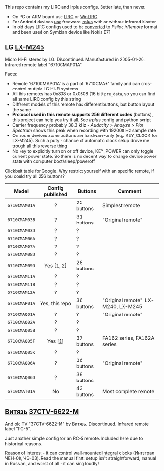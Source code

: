 This repo contains my LIRC and Irplus configs. Better late, than never.

* On PC or ARM board use [LIRC](http://www.lirc.org/) or [WinLIRC](http://winlirc.sourceforge.net/)
* For Android devices [use](https://irplus-remote.github.io/) freeware [irplus](https://play.google.com/store/apps/developer?id=binarymode&hl=en) with or without infrared blaster
* In old days LIRC configs used to be [converted](http://hardwarefetish.com/588-reconstruction-of-irremote-psiloc-com-psiloc-irremote) to *Psiloc irRemote* format and been used on Symbian device like Nokia E71


## LG [LX-M245](https://www.google.com/search?q=LG+LX-M245&tbm=isch)

Micro Hi-Fi stereo by LG. Discontinued. Manufactured in 2005-01-20. Infrared remote label "6710CMAP01A".

Facts:
* Remote '6710CMAP01A' is a part of '6710CMA*' family and can cros-control mutiple LG Hi-Fi systems
* All this remotes has 0x808 or 0x0808 (16 bit) `pre_data`, so you can find all same LIRC config by this string
* Different models of this remote has different buttons, but button layout the same
* **Protocol used in this remote supports 256 different codes** (buttons), this project can help you try it all. See *irplus* config and python script
* Carrier frequency probably 38.3 kHz - *Audacity > Analyze > Plot Spectrum* shows this peak when recording with 192000 Hz sample rate
* On *some* devices *some* buttons are hardware-only (e.g. KEY_CLOCK for LX-M245). Such a puty - chance of automatic clock setup drove me trough all this reverse thing
* No key to explicitly turn on or off device, KEY_POWER can only toggle current power state. So there is no decent way to change device power state with computer boot/sleep/poweroff

Clickbait table for Google. Why restrict yourself with an specific remote, if you could try all 256 buttons?

| Model         | Config published | Buttons    | Comment                  |
| :-----------: | :--------------: | ---------- | ------------------------ |
| `6710CMAM01A` | ?                | 25 buttons | Simplest remote          |
| `6710CMAM03B` | ?                | 31 buttons | "Original remote"        |
| `6710CMAM03D` | ?                | ?          |                          |
| `6710CMAM06A` | ?                | ?          |                          |
| `6710CMAM07A` | ?                | ?          |                          |
| `6710CMAM08D` | ?                | ?          |                          |
| `6710CMAM09D` | Yes [[1](https://sourceforge.net/p/lirc-remotes/mailman/attachment/90994684-d38f-ce19-6adf-27f4d021467e%40gmail.com/1/), [2](https://gist.github.com/besi/9aa3efe5a5def151420fdfacba21302a)] | 28 buttons | |
| `6710CMAM11A` | ?                | ?          |                          |
| `6710CMAM11B` | ?                | ?          |                          |
| `6710CMAM12A` | ?                | ?          |                          |
| `6710CMAP01A` | Yes, this repo   | 36 buttons | "Original remote". LX-M240, LX-M245 |
| `6710CMAQ01A` | ?                | ?          | "Original remote"        |
| `6710CMAQ02A` | ?                | ?          |                          |
| `6710CMAQ05B` | ?                | ?          |                          |
| `6710CMAQ05F` | Yes [[1](https://sourceforge.net/p/lirc/mailman/message/32481685/)] | 37 buttons | FA162 series, FA162A series |
| `6710CMAQ05K` | ?                | ?          |                          |
| `6710CMAQ06A` | ?                | 36 buttons | "Original remote"        |
| `6710CMAQ06D` | ?                | 39 buttons |                          |
| `6710CMAT01A` | No               | 43 buttons | Most complete remote     |


## [Витязь](http://www.vityas.com) [37CTV-6622-M](https://www.google.com/search?q=37CTV-6622-M&tbm=isch)

And old TV "37CTV-6622-M" by Витязь. Discontinued. Infrared remote label "RC-5".

Just another simple config for an RC-5 remote. Included here due to historical reasons.

Reason of interest - it can control wall-mounted [Integral](https://integral.by) clocks (Интеграл ЧЕН-08, ЧЭ-03). Read the manual first: setup isn't straightforward, manual in Russian, and worst of all - it can sing loudly!
